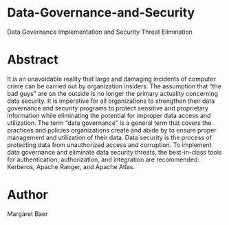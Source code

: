 # Data-Governance-and-Security
Data Governance Implementation and Security Threat Elimination
# Abstract
It is an unavoidable reality that large and damaging incidents of computer crime can be carried out by organization insiders. The assumption that “the bad guys” are on the outside is no longer the primary actuality concerning data security. It is imperative for all organizations to strengthen their data governance and security programs to protect sensitive and proprietary information while eliminating the potential for improper data access and utilization. The term “data governance” is a general term that covers the practices and policies organizations create and abide by to ensure proper management and utilization of their data. Data security is the process of protecting data from unauthorized access and corruption. To implement data governance and eliminate data security threats, the best-in-class tools for authentication, authorization, and integration are recommended: Kerberos, Apache Ranger, and Apache Atlas. 
# Author
Margaret Baer
